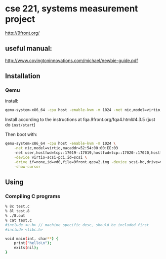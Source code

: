 # cse 221, systems measurement project
http://9front.org/

## useful manual:
http://www.covingtoninnovations.com/michael/newbie-guide.pdf

## Installation
### Qemu
install:
```bash
qemu-system-x86_64 -cpu host -enable-kvm -m 1024 -net nic,model=virtio,macaddr=52:54:00:00:EE:03 -net user -show-cursor -device virtio-scsi-pci,id=scsi -drive if=none,id=vd0,file=9front.qcow2.img -device scsi-hd,drive=vd0 -drive if=none,id=vd1,file=9front.iso -device scsi-cd,drive=vd1,bootindex=0,
```
Install according to the instructions at fqa.9front.org/fqa4.html#4.3.5 (just do `inst/start`)

Then boot with:
```bash
qemu-system-x86_64 -cpu host -enable-kvm -m 1024 \
    -net nic,model=virtio,macaddr=52:54:00:00:EE:03
    -net user,hostfwd=tcp::17019-:17019,hostfwd=tcp::17020-:17020,hostfwd=tcp::12567-:567 \
    -device virtio-scsi-pci,id=scsi \
    -drive if=none,id=vd0,file=9front.qcow2.img -device scsi-hd,drive=vd0 \
    -show-cursor
```

## Using
### Compiling C programs
```bash
% 8c test.c
% 8l test.8
% ./8.out
% cat test.c
#include <u.h> // machine specific desc, should be included first
#include <libc.h>

void main(int, char**) {
    print("hello\n");
    exits(nil);
}
```
